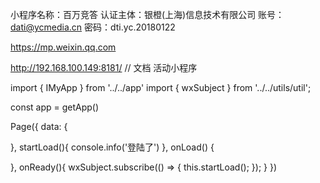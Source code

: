 小程序名称：百万竞答
认证主体：银橙(上海)信息技术有限公司
账号：dati@ycmedia.cn
密码：dti.yc.20180122

https://mp.weixin.qq.com

http://192.168.100.149:8181/  // 文档 活动小程序

import { IMyApp } from '../../app'
import { wxSubject } from '../../utils/util';

const app = getApp<IMyApp>()

Page({
  data: {
    
  },
  startLoad(){
    console.info('登陆了')
  },
  onLoad() {

  },
  onReady(){
    wxSubject.subscribe(() => {
      this.startLoad();
    });
  }
})
